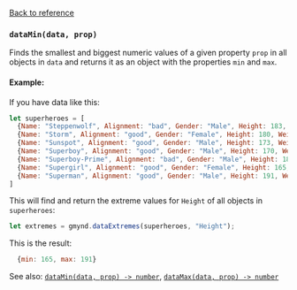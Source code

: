 [Back to reference](../README.md)

### `dataMin(data, prop)`

Finds the smallest and biggest numeric values of a given property `prop` in all objects in `data` and returns it as an
object with the properties `min` and `max`.

#### Example:

If you have data like this:

```javascript
let superheroes = [
  {Name: "Steppenwolf", Alignment: "bad", Gender: "Male", Height: 183, Weight: 91},
  {Name: "Storm", Alignment: "good", Gender: "Female", Height: 180, Weight: 57},
  {Name: "Sunspot", Alignment: "good", Gender: "Male", Height: 173, Weight: 77},
  {Name: "Superboy", Alignment: "good", Gender: "Male", Height: 170, Weight: 68},
  {Name: "Superboy-Prime", Alignment: "bad", Gender: "Male", Height: 180, Weight: 77},
  {Name: "Supergirl", Alignment: "good", Gender: "Female", Height: 165, Weight: 54},
  {Name: "Superman", Alignment: "good", Gender: "Male", Height: 191, Weight: 101}
]
```

This will find and return the extreme values for `Height` of all objects in `superheroes`:

```javascript
let extremes = gmynd.dataExtremes(superheroes, "Height");
```


This is the result:

```javascript
  {min: 165, max: 191}
```

See also: [`dataMin(data, prop) -> number`](docs/dataMin.md), [`dataMax(data, prop) -> number`](docs/dataMax.md)
